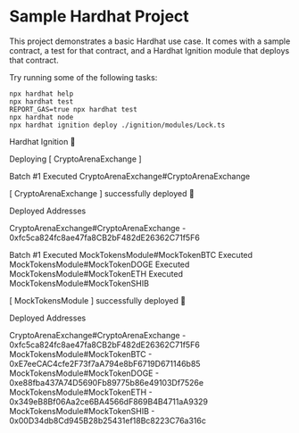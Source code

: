 # Sample Hardhat Project

This project demonstrates a basic Hardhat use case. It comes with a sample contract, a test for that contract, and a Hardhat Ignition module that deploys that contract.

Try running some of the following tasks:

```shell
npx hardhat help
npx hardhat test
REPORT_GAS=true npx hardhat test
npx hardhat node
npx hardhat ignition deploy ./ignition/modules/Lock.ts
```
Hardhat Ignition 🚀

Deploying [ CryptoArenaExchange ]

Batch #1
  Executed CryptoArenaExchange#CryptoArenaExchange

[ CryptoArenaExchange ] successfully deployed 🚀

Deployed Addresses

CryptoArenaExchange#CryptoArenaExchange - 0xfc5ca824fc8ae47fa8CB2bF482dE26362C71f5F6

Batch #1
  Executed MockTokensModule#MockTokenBTC
  Executed MockTokensModule#MockTokenDOGE
  Executed MockTokensModule#MockTokenETH
  Executed MockTokensModule#MockTokenSHIB

[ MockTokensModule ] successfully deployed 🚀

Deployed Addresses

CryptoArenaExchange#CryptoArenaExchange - 0xfc5ca824fc8ae47fa8CB2bF482dE26362C71f5F6
MockTokensModule#MockTokenBTC - 0xE7eeCAC4cfe2F73f7aA794e8bF6719D671146b85
MockTokensModule#MockTokenDOGE - 0xe88fba437A74D5690Fb89775b86e49103Df7526e
MockTokensModule#MockTokenETH - 0x349eB8Bf06Aa2ce6BA4566dF869B4B4711aA9329
MockTokensModule#MockTokenSHIB - 0x00D34db8Cd945B28b25431ef18Bc8223C76a316c
